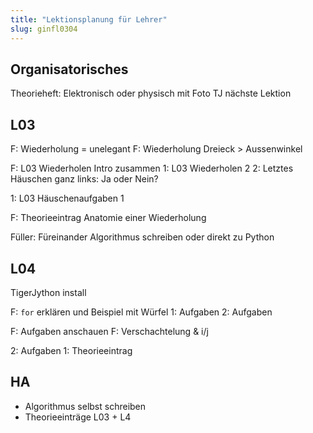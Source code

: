 ```yaml
---
title: "Lektionsplanung für Lehrer"
slug: ginfl0304
---
```

## Organisatorisches
Theorieheft:
	Elektronisch oder physisch mit Foto
TJ nächste Lektion
## L03
F: Wiederholung = unelegant
F: Wiederholung Dreieck > Aussenwinkel

F: L03 Wiederholen Intro zusammen
1: L03 Wiederholen 2
2: Letztes Häuschen ganz links: Ja oder Nein?

1: L03 Häuschenaufgaben 1

F: Theorieeintrag Anatomie einer Wiederholung

Füller: Füreinander Algorithmus schreiben oder direkt zu Python

## L04

TigerJython install

F: `for` erklären und Beispiel mit Würfel
1: Aufgaben
2: Aufgaben

F: Aufgaben anschauen
F: Verschachtelung & i/j

2: Aufgaben
1: Theorieeintrag
## HA
- Algorithmus selbst schreiben
- Theorieeinträge L03 + L4